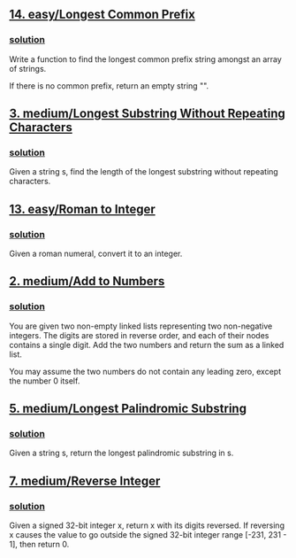## [14. easy/Longest Common Prefix](https://leetcode.com/problems/longest-common-prefix/)
### [solution](https://github.com/Kospanulan/leetcode-solutions/blob/master/easy/14_longest_common_prefix.py)

Write a function to find the longest common prefix string amongst an array of strings.

If there is no common prefix, return an empty string "".

## [3. medium/Longest Substring Without Repeating Characters](https://leetcode.com/problems/longest-substring-without-repeating-characters/)
### [solution](https://github.com/Kospanulan/leetcode-solutions/blob/master/medium/3_longest_substr_wtht_rpt_char.py)

Given a string s, find the length of the longest substring without repeating characters.


## [13. easy/Roman to Integer](https://leetcode.com/problems/roman-to-integer/)
### [solution](https://github.com/Kospanulan/leetcode-solutions/blob/master/easy/13_roman_to_integer.py)

Given a roman numeral, convert it to an integer.


## [2. medium/Add to Numbers](https://leetcode.com/problems/add-two-numbers/)
### [solution](https://github.com/Kospanulan/leetcode-solutions/blob/master/medium/2_add_two_numbers.py)

You are given two non-empty linked lists representing two non-negative integers. The digits are stored in reverse order, and each of their nodes contains a single digit. Add the two numbers and return the sum as a linked list.

You may assume the two numbers do not contain any leading zero, except the number 0 itself.


## [5. medium/Longest Palindromic Substring](https://leetcode.com/problems/longest-palindromic-substring/)
### [solution](https://github.com/Kospanulan/leetcode-solutions/blob/master/medium/5_longest_palindromic_substring.py)

Given a string s, return the longest palindromic substring in s.


## [7. medium/Reverse Integer](https://leetcode.com/problems/reverse-integer/)
### [solution](https://github.com/Kospanulan/leetcode-solutions/blob/master/medium/7_reverse_integer.py)

Given a signed 32-bit integer x, return x with its digits reversed. If reversing x causes the value to go outside the signed 32-bit integer range [-231, 231 - 1], then return 0.

